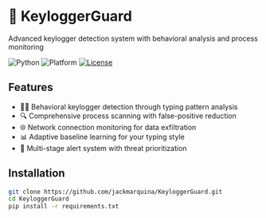 # 🔐 KeyloggerGuard

Advanced keylogger detection system with behavioral analysis and process monitoring

![Python](https://img.shields.io/badge/python-3.8+-blue.svg)
![Platform](https://img.shields.io/badge/platform-windows%20%7C%20linux-lightgrey)
[![License](https://img.shields.io/badge/license-MIT-green)](LICENSE)

## Features

- 🕵️‍♂️ Behavioral keylogger detection through typing pattern analysis
- 🔍 Comprehensive process scanning with false-positive reduction
- 🌐 Network connection monitoring for data exfiltration
- 📊 Adaptive baseline learning for your typing style
- 🚨 Multi-stage alert system with threat prioritization

## Installation

```bash
git clone https://github.com/jackmarquina/KeyloggerGuard.git
cd KeyloggerGuard
pip install -r requirements.txt
